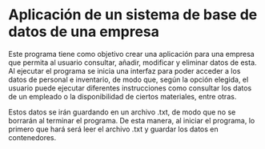 # Aplicación de un sistema de base de datos de una empresa

Este programa tiene como objetivo crear una aplicación para una empresa que permita al usuario consultar, añadir, modificar y eliminar datos de esta. Al ejecutar el programa se inicia una interfaz para poder acceder a los datos de personal e inventario, de modo que, según la opción elegida, el usuario puede ejecutar diferentes instrucciones como consultar los datos de un empleado o la disponibilidad de ciertos materiales, entre otras.

Estos datos se irán guardando en un archivo .txt, de modo que no se borrarán al terminar el programa. De esta manera, al iniciar el programa, lo primero que hará será leer el archivo .txt y guardar los datos en contenedores.
